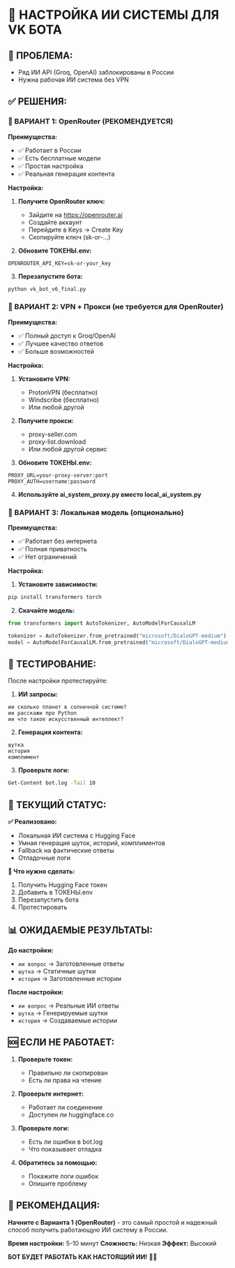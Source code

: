 # 🤖 НАСТРОЙКА ИИ СИСТЕМЫ ДЛЯ VK БОТА

## 🚨 ПРОБЛЕМА:
- Ряд ИИ API (Groq, OpenAI) заблокированы в России
- Нужна рабочая ИИ система без VPN

## ✅ РЕШЕНИЯ:

### 🎯 ВАРИАНТ 1: OpenRouter (РЕКОМЕНДУЕТСЯ)

**Преимущества:**
- ✅ Работает в России
- ✅ Есть бесплатные модели
- ✅ Простая настройка
- ✅ Реальная генерация контента

**Настройка:**

1. **Получите OpenRouter ключ:**
   - Зайдите на https://openrouter.ai
   - Создайте аккаунт
   - Перейдите в Keys → Create Key
   - Скопируйте ключ (sk-or-...)

2. **Обновите ТОКЕНЫ.env:**
```env
OPENROUTER_API_KEY=sk-or-your_key
```

3. **Перезапустите бота:**
```bash
python vk_bot_v6_final.py
```

### 🎯 ВАРИАНТ 2: VPN + Прокси (не требуется для OpenRouter)

**Преимущества:**
- ✅ Полный доступ к Groq/OpenAI
- ✅ Лучшее качество ответов
- ✅ Больше возможностей

**Настройка:**

1. **Установите VPN:**
   - ProtonVPN (бесплатно)
   - Windscribe (бесплатно)
   - Или любой другой

2. **Получите прокси:**
   - proxy-seller.com
   - proxy-list.download
   - Или любой другой сервис

3. **Обновите ТОКЕНЫ.env:**
```env
PROXY_URL=your-proxy-server:port
PROXY_AUTH=username:password
```

4. **Используйте ai_system_proxy.py вместо local_ai_system.py**

### 🎯 ВАРИАНТ 3: Локальная модель (опционально)

**Преимущества:**
- ✅ Работает без интернета
- ✅ Полная приватность
- ✅ Нет ограничений

**Настройка:**

1. **Установите зависимости:**
```bash
pip install transformers torch
```

2. **Скачайте модель:**
```python
from transformers import AutoTokenizer, AutoModelForCausalLM

tokenizer = AutoTokenizer.from_pretrained("microsoft/DialoGPT-medium")
model = AutoModelForCausalLM.from_pretrained("microsoft/DialoGPT-medium")
```

## 🧪 ТЕСТИРОВАНИЕ:

После настройки протестируйте:

1. **ИИ запросы:**
```
ии сколько планет в солнечной системе?
ии расскажи про Python
ии что такое искусственный интеллект?
```

2. **Генерация контента:**
```
шутка
история
комплимент
```

3. **Проверьте логи:**
```bash
Get-Content bot.log -Tail 10
```

## 🔧 ТЕКУЩИЙ СТАТУС:

**✅ Реализовано:**
- Локальная ИИ система с Hugging Face
- Умная генерация шуток, историй, комплиментов
- Fallback на фактические ответы
- Отладочные логи

**🔄 Что нужно сделать:**
1. Получить Hugging Face токен
2. Добавить в ТОКЕНЫ.env
3. Перезапустить бота
4. Протестировать

## 📊 ОЖИДАЕМЫЕ РЕЗУЛЬТАТЫ:

**До настройки:**
- `ии вопрос` → Заготовленные ответы
- `шутка` → Статичные шутки
- `история` → Заготовленные истории

**После настройки:**
- `ии вопрос` → Реальные ИИ ответы
- `шутка` → Генерируемые шутки
- `история` → Создаваемые истории

## 🆘 ЕСЛИ НЕ РАБОТАЕТ:

1. **Проверьте токен:**
   - Правильно ли скопирован
   - Есть ли права на чтение

2. **Проверьте интернет:**
   - Работает ли соединение
   - Доступен ли huggingface.co

3. **Проверьте логи:**
   - Есть ли ошибки в bot.log
   - Что показывает отладка

4. **Обратитесь за помощью:**
   - Покажите логи ошибок
   - Опишите проблему

## 🎯 РЕКОМЕНДАЦИЯ:

**Начните с Варианта 1 (OpenRouter)** - это самый простой и надежный способ получить работающую ИИ систему в России.

**Время настройки:** 5-10 минут
**Сложность:** Низкая
**Эффект:** Высокий

**БОТ БУДЕТ РАБОТАТЬ КАК НАСТОЯЩИЙ ИИ!** 🤖✨
